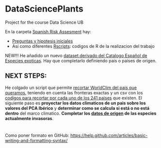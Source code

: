 # DataSciencePlants
Project for the course Data Science UB

En la carpeta [Spanish Risk Assesment](SpanishRiskAssesment/) hay:
- [Preguntas y hipotesis iniciales](SpanishRiskAssesment/00_PreguntasyDefiniciones)
- Así como diferentes [Rscripts](SpanishRiskAssesment/): codigos de R de la realizacion del trabajo

NEW!!! He añadido un nuevo [dataset derivado del Catalogo Español de Especies exoticas](SpanishRiskAssesment/especies_invasoras_catalogo_tcm30-70022.xls). Hay que completarlo definiendo pais o paises de origen. 

## NEXT STEPS:
He colgado un script que permite [recortar WorldClim del pais que queramos](SpanishRiskAssesment/02_CortarWorldClimPorPaises.R), teniendo en cuenta las fronteras exactas y un csv con los [codigos para recortar por cada uno de los 241 paises](SpanishRiskAssesment/CountryCodes.csv) que existen.
El siguiente paso es **proyectar los datos climaticos de un pais sobre los valores del PCA Ibérico** y **determinar como se calcula si está o no está dentro** del marco climatico. **Completar los [datos de origen](SpanishRiskAssesment/especies_invasoras_catalogo_tcm30-70022.xls) de las especies actualmente invasoras**.
#
#


Como poner formato en GitHub: https://help.github.com/articles/basic-writing-and-formatting-syntax/


